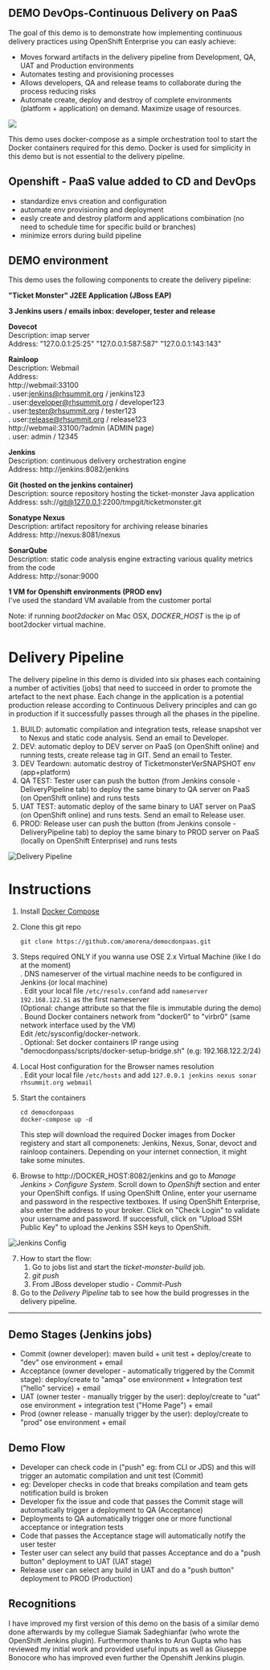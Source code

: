 

DEMO DevOps-Continuous Delivery on PaaS
----------------------------------------

The goal of this demo is to demonstrate how implementing continuous delivery practices using OpenShift Enterprise you can easly achieve:

- Moves forward artifacts in the delivery pipeline from Development, QA, UAT and Production environments
- Automates testing and provisioning processes
- Allows developers, QA and release teams to collaborate during the process reducing risks
- Automate create, deploy and destroy of complete environments (platform + application) on demand. Maximize usage of resources. 

![](https://raw.githubusercontent.com/amorena/democdonpaas/master/images/demo.png)

This demo uses docker-compose as a simple orchestration tool to start the Docker containers required for this demo. Docker is used for simplicity in this demo but is not essential to the delivery pipeline.

Openshift - PaaS value added to CD and DevOps
-------------------------------------------------

- standardize envs creation and configuration
- automate env provisioning and deployment
- easly create and destroy platform and applications combination (no need to schedule time for specific build or branches)
- minimize errors during build pipeline

DEMO environment
-------------------------------------------------

This demo uses the following components to create the delivery pipeline:

**"Ticket Monster" J2EE Application (JBoss EAP)**  

**3 Jenkins users / emails inbox: developer, tester and release**  

**Dovecot**  
Description: imap server  
Address: "127.0.0.1:25:25" "127.0.0.1:587:587" "127.0.0.1:143:143"  

**Rainloop**  
Description: Webmail   
Address:   
http://webmail:33100  
. user:jenkins@rhsummit.org / jenkins123  
. user:developer@rhsummit.org / developer123  
. user:tester@rhsummit.org / tester123  
. user:release@rhsummit.org / release123  
http://webmail:33100/?admin (ADMIN page)  
. user: admin / 12345  

**Jenkins**  
Description: continuous delivery orchestration engine  
Address: http://jenkins:8082/jenkins  

**Git (hosted on the jenkins container)**  
Description: source repository hosting the ticket-monster Java application  
Address: ssh://git@127.0.0.1:2200/tmpgit/ticketmonster.git  

**Sonatype Nexus**  
Description: artifact repository for archiving release binaries  
Address: http://nexus:8081/nexus  

**SonarQube**  
Description: static code analysis engine extracting various quality metrics from the code  
Address: http://sonar:9000  

**1 VM for Openshift environments (PROD env)**  
I've used the standard VM available from the customer portal  

Note: if running _boot2docker_ on Mac OSX, _DOCKER_HOST_ is the ip of boot2docker virtual machine. 

Delivery Pipeline
=================
The delivery pipeline in this demo is divided into six phases each containing a number of activities (jobs) that need to succeed in order to promote the artefact to the next phase. Each change in the application is a potential production release according to Continuous Delivery principles and can go in production if it successfully passes through all the phases in the pipeline.

1. BUILD: automatic compilation and integration tests, release snapshot ver to Nexus and static code analysis. Send an email to Developer.
2. DEV:   automatic deploy to DEV server on PaaS (on OpenShift online) and running tests, create release tag in GIT. Send an email to Tester.
3. DEV Teardown: automatic destroy of TicketmonsterVerSNAPSHOT env (app+platform)
4. QA TEST: Tester user can push the button (from Jenkins console - DeliveryPipeline tab) to deploy the same binary to QA server on PaaS (on OpenShift online) and runs tests
5. UAT TEST: automatic deploy of the same binary to UAT server on PaaS (on OpenShift online) and runs tests. Send an email to Release user.
6. PROD: Release user can push the button (from Jenkins console - DeliveryPipeline tab) to deploy the same binary to PROD server on PaaS (locally on OpenShift Enterprise) and runs tests

![Delivery Pipeline](https://raw.githubusercontent.com/amorena/democdonpaas/master/images/delivery-pipeline.png)

Instructions
============

1. Install [Docker Compose](https://docs.docker.com/compose/install/)
2. Clone this git repo

   ```
   git clone https://github.com/amorena/democdonpaas.git
   ```

3. Steps required ONLY if you wanna use OSE 2.x Virtual Machine (like I do at the moment)  
	. DNS nameserver of the virtual machine needs to be configured in Jenkins (or local machine)  
		. Edit your local file `/etc/resolv.conf`and add `nameserver 192.168.122.51` as the first nameserver   
		  (Optional: change attribute so that the file is immutable during the demo)  
	. Bound Docker containers network from "docker0" to "virbr0" (same network interface used by the VM)   
	  Edit /etc/sysconfig/docker-network.  
	. Optional: Set docker containers IP range using "democdonpass/scripts/docker-setup-bridge.sh" (e.g: 192.168.122.2/24)  

4. Local Host configuration for the Browser names resolution  
	. Edit your local file `/etc/hosts` and add `127.0.0.1 jenkins nexus sonar rhsummit.org webmail`   
	
5. Start the containers
   ```
   cd democdonpaas
   docker-compose up -d
   ```
   This step will download the required Docker images from Docker registery and start all componenets: Jenkins, Nexus, Sonar, devoct and rainloop containers. Depending on your internet connection, it might take some minutes.

6. Browse to http://DOCKER_HOST:8082/jenkins and go to _Manage Jenkins > Configure System_. Scroll down to _OpenShift_ section and enter your OpenShift configs. If using OpenShift Online, enter your username and password in the respective textboxes. If using OpenShift Enterprise, also enter the address to your broker. Click on "Check Login" to validate your username and password. If successfull, click on "Upload SSH Public Key" to upload the Jenkins SSH keys to OpenShift.

  ![Jenkins Config](https://raw.githubusercontent.com/amorena/democdonpaas/master/images/jenkins-config.png)

7. How to start the flow:
	1. Go to jobs list and start the _ticket-monster-build_ job.
	2. _git push_
	3. From JBoss developer studio - _Commit-Push_
8. Go to the _Delivery Pipeline_ tab to see how the build progresses in the delivery pipeline.

-------------------------------------------------------------------------------------------------------------------------------------------

Demo Stages (Jenkins jobs)
----------------------------

- Commit (owner developer): maven build + unit test + deploy/create to "dev" ose environment + email
- Acceptance (owner developer - automatically triggered by the Commit stage): deploy/create to "amqa" ose environment + Integration test ("hello" service) + email
- UAT (owner tester - manually trigger by the user): deploy/create to "uat" ose environment + integration test ("Home Page") + email
- Prod (owner release - manually trigger by the user): deploy/create to "prod" ose environment + email

Demo Flow
--------------------------

- Developer can check code in ("push" eg: from CLI or JDS) and this will trigger an automatic compilation and unit test (Commit)
- eg: Developer checks in code that breaks compilation and team gets notification build is broken
- Developer fix the issue and code that passes the Commit stage will automatically trigger a deployment to QA (Acceptance)
- Deployments to QA automatically trigger one or more functional acceptance or integration tests
- Code that passes the Acceptance stage will automatically notify the user tester
- Tester user can select any build that passes Acceptance and do a "push button" deployment to UAT (UAT stage)
- Release user can select any build in UAT and do a "push button" deployment to PROD (Production)

## Recognitions
I have improved my first version of this demo on the basis of a similar demo done afterwards by my collegue Siamak Sadeghianfar (who wrote the OpenShift Jenkins plugin). Furthermore thanks to Arun Gupta who has reviewed my initial work and provided useful inputs as well as Giuseppe Bonocore who has improved even further the Openshift Jenkins plugin.



